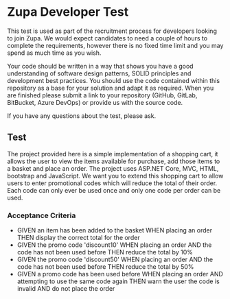 # Zupa Developer Test

This test is used as part of the recruitment process for developers looking to join Zupa. We would expect candidates to need a couple of hours to complete the requirements, however there is no fixed time limit and you may spend as much time as you wish.

Your code should be written in a way that shows you have a good understanding of software design patterns, SOLID principles and development best practices. You should use the code contained within this repository as a base for your solution and adapt it as required. When you are finished please submit a link to your repository (GitHub, GitLab, BitBucket, Azure DevOps) or provide us with the source code.

If you have any questions about the test, please ask.

## Test

The project provided here is a simple implementation of a shopping cart, it allows the user to view the items available for purchase, add those items to a basket and place an order. The project uses ASP.NET Core, MVC, HTML, bootstrap and JavaScript. We want you to extend this shopping cart to allow users to enter promotional codes which will reduce the total of their order. Each code can only ever be used once and only one code per order can be used. 

### Acceptance Criteria

* GIVEN an item has been added to the basket WHEN placing an order THEN display the correct total for the order
* GIVEN the promo code 'discount10' WHEN placing an order AND the code has not been used before THEN reduce the total by 10%
* GIVEN the promo code 'discount50' WHEN placing an order AND the code has not been used before THEN reduce the total by 50%
* GIVEN a promo code has been used before WHEN placing an order AND attempting to use the same code again THEN warn the user the code is invalid AND do not place the order

